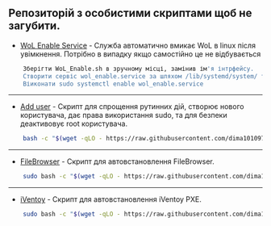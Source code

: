 ## Репозиторій з особистими скриптами щоб не загубити.  

- [WoL Enable Service](https://github.com/dima101097/linux/tree/main/WoL_Enable) - Служба автоматично вмикає WoL в linux після увімкнення. Потрібно в випадку якщо самостійно це не відбувається 
```sh
    Зберігти WoL_Enable.sh в зручному місці, замінив ім'я інтрфейсу.
    Створити сервіс wol_enable.service за шляхом /lib/systemd/system/ та вказатишлях до sh скрипта.
    Віиконати sudo systemctl enable wol_enable.service 
 ```
___
- [Add user](https://github.com/dima101097/linux/blob/main/adduser.bash) - Скрипт для спрощення рутинних дій, створює нового користувача, дає права використання sudo, та для безпеки деактивовує root користувача.
```sh
    bash -c "$(wget -qLO - https://raw.githubusercontent.com/dima101097/linux/refs/heads/main/adduser.bash)"
 ```
___
- [FileBrowser](https://github.com/dima101097/linux/blob/main/FileBrowser.bash) - Скрипт для автовстановлення FileBrowser. 
```sh
    sudo bash -c "$(wget -qLO - https://raw.githubusercontent.com/dima101097/linux/refs/heads/main/FileBrowser.bash)"
 ```   
___
- [iVentoy](https://github.com/dima101097/linux/blob/main/iventoy.bash) - Скрипт для автовстановлення iVentoy PXE. 
```sh
    sudo bash -c "$(wget -qLO - https://raw.githubusercontent.com/dima101097/linux/refs/heads/main/iventoy.bash)"
 ```   
